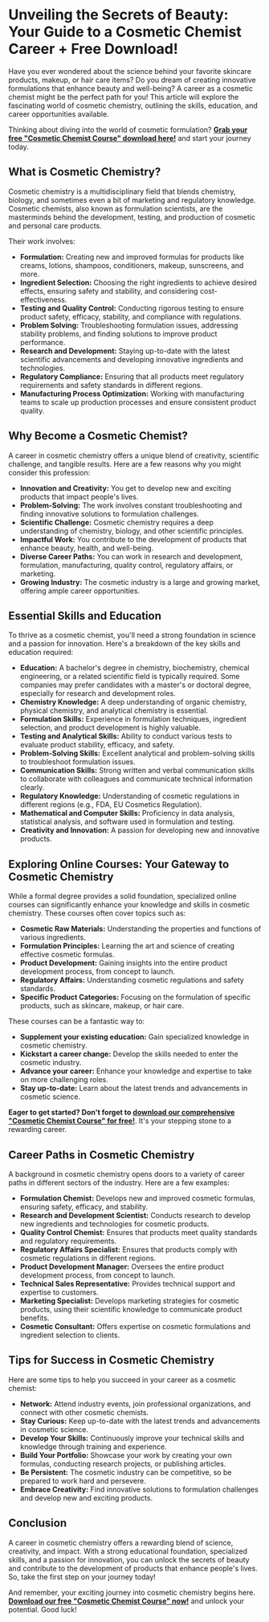 # Unveiling the Secrets of Beauty: Your Guide to a Cosmetic Chemist Career + Free Download!

Have you ever wondered about the science behind your favorite skincare products, makeup, or hair care items? Do you dream of creating innovative formulations that enhance beauty and well-being? A career as a cosmetic chemist might be the perfect path for you! This article will explore the fascinating world of cosmetic chemistry, outlining the skills, education, and career opportunities available.

Thinking about diving into the world of cosmetic formulation? **[Grab your free "Cosmetic Chemist Course" download here!](https://udemywork.com/cosmetic-chemist-course)** and start your journey today.

## What is Cosmetic Chemistry?

Cosmetic chemistry is a multidisciplinary field that blends chemistry, biology, and sometimes even a bit of marketing and regulatory knowledge. Cosmetic chemists, also known as formulation scientists, are the masterminds behind the development, testing, and production of cosmetic and personal care products.

Their work involves:

*   **Formulation:** Creating new and improved formulas for products like creams, lotions, shampoos, conditioners, makeup, sunscreens, and more.
*   **Ingredient Selection:** Choosing the right ingredients to achieve desired effects, ensuring safety and stability, and considering cost-effectiveness.
*   **Testing and Quality Control:** Conducting rigorous testing to ensure product safety, efficacy, stability, and compliance with regulations.
*   **Problem Solving:** Troubleshooting formulation issues, addressing stability problems, and finding solutions to improve product performance.
*   **Research and Development:** Staying up-to-date with the latest scientific advancements and developing innovative ingredients and technologies.
*   **Regulatory Compliance:** Ensuring that all products meet regulatory requirements and safety standards in different regions.
*   **Manufacturing Process Optimization:** Working with manufacturing teams to scale up production processes and ensure consistent product quality.

## Why Become a Cosmetic Chemist?

A career in cosmetic chemistry offers a unique blend of creativity, scientific challenge, and tangible results. Here are a few reasons why you might consider this profession:

*   **Innovation and Creativity:** You get to develop new and exciting products that impact people's lives.
*   **Problem-Solving:** The work involves constant troubleshooting and finding innovative solutions to formulation challenges.
*   **Scientific Challenge:** Cosmetic chemistry requires a deep understanding of chemistry, biology, and other scientific principles.
*   **Impactful Work:** You contribute to the development of products that enhance beauty, health, and well-being.
*   **Diverse Career Paths:** You can work in research and development, formulation, manufacturing, quality control, regulatory affairs, or marketing.
*   **Growing Industry:** The cosmetic industry is a large and growing market, offering ample career opportunities.

## Essential Skills and Education

To thrive as a cosmetic chemist, you'll need a strong foundation in science and a passion for innovation. Here's a breakdown of the key skills and education required:

*   **Education:** A bachelor's degree in chemistry, biochemistry, chemical engineering, or a related scientific field is typically required. Some companies may prefer candidates with a master's or doctoral degree, especially for research and development roles.
*   **Chemistry Knowledge:** A deep understanding of organic chemistry, physical chemistry, and analytical chemistry is essential.
*   **Formulation Skills:** Experience in formulation techniques, ingredient selection, and product development is highly valuable.
*   **Testing and Analytical Skills:** Ability to conduct various tests to evaluate product stability, efficacy, and safety.
*   **Problem-Solving Skills:** Excellent analytical and problem-solving skills to troubleshoot formulation issues.
*   **Communication Skills:** Strong written and verbal communication skills to collaborate with colleagues and communicate technical information clearly.
*   **Regulatory Knowledge:** Understanding of cosmetic regulations in different regions (e.g., FDA, EU Cosmetics Regulation).
*   **Mathematical and Computer Skills:** Proficiency in data analysis, statistical analysis, and software used in formulation and testing.
*   **Creativity and Innovation:** A passion for developing new and innovative products.

## Exploring Online Courses: Your Gateway to Cosmetic Chemistry

While a formal degree provides a solid foundation, specialized online courses can significantly enhance your knowledge and skills in cosmetic chemistry. These courses often cover topics such as:

*   **Cosmetic Raw Materials:** Understanding the properties and functions of various ingredients.
*   **Formulation Principles:** Learning the art and science of creating effective cosmetic formulas.
*   **Product Development:** Gaining insights into the entire product development process, from concept to launch.
*   **Regulatory Affairs:** Understanding cosmetic regulations and safety standards.
*   **Specific Product Categories:** Focusing on the formulation of specific products, such as skincare, makeup, or hair care.

These courses can be a fantastic way to:

*   **Supplement your existing education:** Gain specialized knowledge in cosmetic chemistry.
*   **Kickstart a career change:** Develop the skills needed to enter the cosmetic industry.
*   **Advance your career:** Enhance your knowledge and expertise to take on more challenging roles.
*   **Stay up-to-date:** Learn about the latest trends and advancements in cosmetic science.

**Eager to get started? Don't forget to [download our comprehensive "Cosmetic Chemist Course" for free!](https://udemywork.com/cosmetic-chemist-course)**. It's your stepping stone to a rewarding career.

## Career Paths in Cosmetic Chemistry

A background in cosmetic chemistry opens doors to a variety of career paths in different sectors of the industry. Here are a few examples:

*   **Formulation Chemist:** Develops new and improved cosmetic formulas, ensuring safety, efficacy, and stability.
*   **Research and Development Scientist:** Conducts research to develop new ingredients and technologies for cosmetic products.
*   **Quality Control Chemist:** Ensures that products meet quality standards and regulatory requirements.
*   **Regulatory Affairs Specialist:** Ensures that products comply with cosmetic regulations in different regions.
*   **Product Development Manager:** Oversees the entire product development process, from concept to launch.
*   **Technical Sales Representative:** Provides technical support and expertise to customers.
*   **Marketing Specialist:** Develops marketing strategies for cosmetic products, using their scientific knowledge to communicate product benefits.
*   **Cosmetic Consultant:** Offers expertise on cosmetic formulations and ingredient selection to clients.

## Tips for Success in Cosmetic Chemistry

Here are some tips to help you succeed in your career as a cosmetic chemist:

*   **Network:** Attend industry events, join professional organizations, and connect with other cosmetic chemists.
*   **Stay Curious:** Keep up-to-date with the latest trends and advancements in cosmetic science.
*   **Develop Your Skills:** Continuously improve your technical skills and knowledge through training and experience.
*   **Build Your Portfolio:** Showcase your work by creating your own formulas, conducting research projects, or publishing articles.
*   **Be Persistent:** The cosmetic industry can be competitive, so be prepared to work hard and persevere.
*   **Embrace Creativity:** Find innovative solutions to formulation challenges and develop new and exciting products.

## Conclusion

A career in cosmetic chemistry offers a rewarding blend of science, creativity, and impact. With a strong educational foundation, specialized skills, and a passion for innovation, you can unlock the secrets of beauty and contribute to the development of products that enhance people's lives. So, take the first step on your journey today!

And remember, your exciting journey into cosmetic chemistry begins here. **[Download our free "Cosmetic Chemist Course" now!](https://udemywork.com/cosmetic-chemist-course)** and unlock your potential. Good luck!

